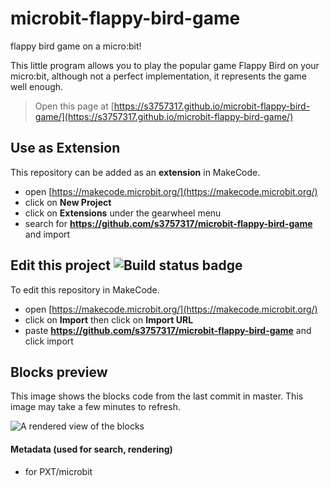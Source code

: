 # microbit-flappy-bird-game
flappy bird game on a micro:bit!

This little program allows you to play the popular game Flappy Bird on your micro:bit,
although not a perfect implementation, it represents the game well enough.



> Open this page at [https://s3757317.github.io/microbit-flappy-bird-game/](https://s3757317.github.io/microbit-flappy-bird-game/)

## Use as Extension

This repository can be added as an **extension** in MakeCode.

* open [https://makecode.microbit.org/](https://makecode.microbit.org/)
* click on **New Project**
* click on **Extensions** under the gearwheel menu
* search for **https://github.com/s3757317/microbit-flappy-bird-game** and import

## Edit this project ![Build status badge](https://github.com/s3757317/microbit-flappy-bird-game/workflows/MakeCode/badge.svg)

To edit this repository in MakeCode.

* open [https://makecode.microbit.org/](https://makecode.microbit.org/)
* click on **Import** then click on **Import URL**
* paste **https://github.com/s3757317/microbit-flappy-bird-game** and click import

## Blocks preview

This image shows the blocks code from the last commit in master.
This image may take a few minutes to refresh.

![A rendered view of the blocks](https://github.com/s3757317/microbit-flappy-bird-game/raw/master/.github/makecode/blocks.png)

#### Metadata (used for search, rendering)

* for PXT/microbit
<script src="https://makecode.com/gh-pages-embed.js"></script><script>makeCodeRender("{{ site.makecode.home_url }}", "{{ site.github.owner_name }}/{{ site.github.repository_name }}");</script>
